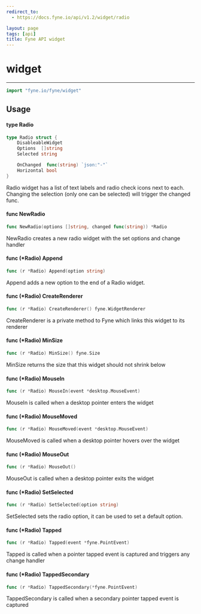 ```yaml
---
redirect_to:
  - https://docs.fyne.io/api/v1.2/widget/radio

layout: page
tags: [api]
title: Fyne API widget
---
```



# widget
---
```go
import "fyne.io/fyne/widget"
```

## Usage

#### type Radio

```go
type Radio struct {
	DisableableWidget
	Options  []string
	Selected string

	OnChanged  func(string) `json:"-"`
	Horizontal bool
}
```

Radio widget has a list of text labels and radio check icons next to each. Changing the selection (only one can be selected) will trigger the changed func.

#### func  NewRadio

```go
func NewRadio(options []string, changed func(string)) *Radio
```
NewRadio creates a new radio widget with the set options and change handler

#### func (*Radio) Append

```go
func (r *Radio) Append(option string)
```
Append adds a new option to the end of a Radio widget.

#### func (*Radio) CreateRenderer

```go
func (r *Radio) CreateRenderer() fyne.WidgetRenderer
```
CreateRenderer is a private method to Fyne which links this widget to its renderer

#### func (*Radio) MinSize

```go
func (r *Radio) MinSize() fyne.Size
```
MinSize returns the size that this widget should not shrink below

#### func (*Radio) MouseIn

```go
func (r *Radio) MouseIn(event *desktop.MouseEvent)
```
MouseIn is called when a desktop pointer enters the widget

#### func (*Radio) MouseMoved

```go
func (r *Radio) MouseMoved(event *desktop.MouseEvent)
```
MouseMoved is called when a desktop pointer hovers over the widget

#### func (*Radio) MouseOut

```go
func (r *Radio) MouseOut()
```
MouseOut is called when a desktop pointer exits the widget

#### func (*Radio) SetSelected

```go
func (r *Radio) SetSelected(option string)
```
SetSelected sets the radio option, it can be used to set a default option.

#### func (*Radio) Tapped

```go
func (r *Radio) Tapped(event *fyne.PointEvent)
```
Tapped is called when a pointer tapped event is captured and triggers any change handler

#### func (*Radio) TappedSecondary

```go
func (r *Radio) TappedSecondary(*fyne.PointEvent)
```
TappedSecondary is called when a secondary pointer tapped event is captured
